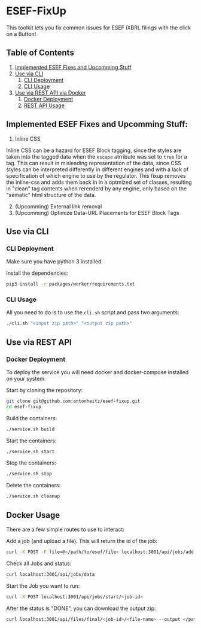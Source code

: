 # ESEF-FixUp

This toolkit lets you fix common issues for ESEF iXBRL filings with the click on a Button!

## Table of Contents

1. [Implemented ESEF Fixes and Upcomming Stuff](#implemented-esef-fixes-and-upcomming-stuff)
2. [Use via CLI](#use-via-cli)
    1. [CLI Deployment](#cli-deployment)
    2. [CLI Usage](#cli-usage)
3. [Use via REST API via Docker](#use-via-rest-api)
    1. [Docker Deployment](#docker-deployment)
    2. [REST API Usage](#docker-usage)

## Implemented ESEF Fixes and Upcomming Stuff:

1. Inline CSS

Inline CSS can be a hazard for ESEF Block tagging, since the styles are taken into the tagged data when the `escape` atrribute was set to `true` for a tag. This can result in misleading representation of the data, since CSS styles can be interpreted differently in different engines and with a lack of specification of which engine to use by the regulator. This fixup removes the inline-css and adds them back in in a optmized set of classes, resulting in "clean" tag contents when rerenderd by any engine, only based on the "sematic" html structure of the data.

2. (Upcomming) External link removal
3. (Upcomming) Optimize Data-URL Placements for ESEF Block Tags

## Use via CLI

### CLI Deployment

Make sure you have python 3 installed.

Install the dependencies:

```bash
pip3 install -r packages/worker/requirements.txt
```

### CLI Usage

All you need to do is to use the `cli.sh` script and pass two arguments:

```bash
./cli.sh "<input zip path>" "<output zip path>"
```

## Use via REST API

### Docker Deployment

To deploy the service you will need docker and docker-compose installed on your system.

Start by cloning the repository:

```bash
git clone git@github.com:antonheitz/esef-fixup.git
cd esef-fixup
```

Build the containers:

```bash
./service.sh build
```

Start the containers:

```bash
./service.sh start
```

Stop the containers:

```bash
./service.sh stop
```

Delete the containers:

```bash
./service.sh cleanup
```

## Docker Usage

There are a few simple routes to use to interact:

Add a job (and upload a file). This will return the id of the job:

```bash
curl -X POST -F file=@</path/to/esef/file> localhost:3001/api/jobs/add
```

Check all Jobs and status:

```bash
curl localhost:3001/api/jobs/data
```

Start the Job you want to run:

```bash
curl -X POST localhost:3001/api/jobs/start/<job-id>
```

After the status is "DONE", you can download the output zip:

```bash
curl localhost:3001/api/files/final/<job-id>/<file-name> --output </path/to/ouput/filename>
```
